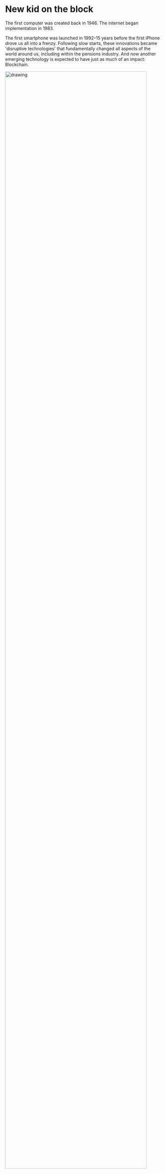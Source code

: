 ﻿# New kid on the block

The first computer was created back in 1946. The internet began implementation in 1983.

The first smartphone was launched in 1992–15 years before the first iPhone drove us all into a frenzy. Following slow starts, these innovations became &#39;disruptive technologies&#39; that fundamentally changed all aspects of the world around us, including within the pensions industry. And now another emerging technology is expected to have just as much of an impact: Blockchain.

<img src="../images/library-img/new%20block/1.jpg" width="95%" alt="drawing" />

### **About blockchain**

Blockchain is a &quot;game changer&quot; according to Protiviti managing director, IT security and privacy, Ryan Rubin.&quot;A disruptive technology that fundamentally calls into question many of the industry structures that have been in place for decades, if not centuries.&quot;

Blockchain technology is a new way to process financial transactions. While traditionally these transactions required the use of &#39;middlemen&#39; to verify the transaction securely (custodian houses and the London Stock Exchange are two such &#39;middlemen&#39; for example), blockchain removes the need for these intermediaries. The result is transactions can be completed more swiftly and with less &#39;processes&#39; to go through, which can therefore lower costs.

To achieve this, the digital record of a financial transaction is encrypted into a &#39;block&#39;. A number of blockchain users&#39; computers (as independent entities known as &#39;blockchain miners&#39;) then verify if it is a genuine transaction. If they all approve the transaction the money will be passed from A to B.

The &#39;block&#39; representing that transaction is then bound onto the &#39;chain&#39; that records the movement of that money using algorithms — thus creating a continuous, linked list of transactions that provides a secure and unchangeable history of electronic transactions, Equiniti director Paul Sturgess says.

Or, to put it simply, EY director Jason Whyte compares it to the old mobile phone game _Snake_, where every time the snake &#39;ate&#39; a block on screen, the block got added onto the end of the snake.

The details of each transaction/ block are not stored, only the fact that the transaction happened, along with the unique &#39;digital signature&#39; of that transaction/block, which cannot be converted back into its original form. &quot;If the original data was altered it would produce a different digital signature that would alert the network to the mismatch,&quot; Gowling director Liz Wood explains.

<img src="../images/library-img/new%20block/2.png" width="45%" alt="drawing" />

To put a visual slant on it, imagine someone holding a picture of themselves holding a picture of themselves holding a picture of themselves etc — each block has this &#39;picture&#39; of all the previous transactions, and the further along the chain, the more repetitions of the &#39;picture&#39; each block would have. Therefore any tampering would stand out throughout the chain.

Also, as the data is distributed to so many computers, it should be much harder for hackers to attack it compared to traditional financial transaction processes. Blockchain&#39;s use of multiple peer devices to authorise every transaction means &quot;it quite simply can&#39;t be overridden by one party attempting to manipulate records&quot;, Hames states.

Adding to the blockchain&#39;s security is the element of tracking and transparency. As there are no &#39;middlemen&#39; recording the movement of money, the blockchains showing the financial transactions are instead available for everybody to view, via a distributed (or &#39;shared&#39;) ledger.

IFDS director of innovation Phil Goffin adds that blockchain provides both investors and financial institutions with the same industry-standard cryptography controls to enable secure communications. This removes trust issues such as identity theft, thus enabling parties to maintain shared ledgers of their economic affairs, he explains.

### **Financial beginnings**

Blockchain technology was first conceived in 2008 and was implemented in 2009 to be used with the online-only currency (which is a currency that has no gold or silver standard attached to it, no government backing, and is only worth as much as people are prepared to trade for it, also known as a &#39;cryptocurrency&#39;) Bitcoin.

So far, the amount of money moved using blockchain amounts to just 0.025 per cent of global GDP, or $20 billion, according to the World Economic Forum. But while the amount is currently small, this is set to grow rapidly, particularly as the financial services industry has started to explore blockchain&#39;s potential.

There are currently a number of blockchain trials taking place within the financial service industry, such as R3 Cev, which is a consortium of over 40 banks developing the settlement of securities using blockchain and setl.io, a group that is developing an institutional payment solution for the UK banking system.

The Bank of England is also leading a trial to replace the Real Time Gross Settlement System (RTGS), which sits at the heart of the UK banking system.

Also, the Financial Conduct Authority said that it was considering approving a &quot;small but significant number of firms&quot;, Alpha FMC principal Olivia Vinden says. &quot;A group of seven banks, including Santander, CIBC and UniCredit were amongst the first financial institutions to move real money across borders using blockchain-based technology,&quot; she adds.

Financial services firms embracing this technology may seem strange, as it has the potential to be an existential risk to entire sections within the industry.

&quot;For some financial companies, blockchain strikes at the heart of your business, if your business model is in managing those assets for people who want to trade them,&quot; Whyte says. &quot;But then the question is if you think this is going to cannibalise your industry, are you better to cannibalise it first and build a new business model around it or wait for it to happen to you?&quot;

Vinden agrees that blockchain could represent a risk to those parts of the financial industry that support clearing, settlement and safekeeping. &quot;However, the possibility to reduce costs as a result of this technology should be seen as an opportunity, rather than a threat,&quot; she states.

For instance, Capita divisional head of marketing and research Robin Hames thinks it could quite easily take off in emerging economies where the financial infrastructure is less developed and less ingrained, so can more easily be overhauled. &quot;It&#39;s the &#39;advanced&#39; economies themselves in catch up, ironically,&quot; he adds.

Asset management is expected to be the first aspect of the financial services sector to take this opportunity and implement blockchain. Alternative assets in particular are normally quite illiquid, but blockchain could help turn them into more tradeable assets, Whyte predicts.

### **Pensions&#39; explorations**

So it is not surprising that the financial services sector is among the first to see if the benefits of blockchain can be utilised beyond the movement of online currencies. But what may be more surprising is that its potential within pensions is already being explored.

Dutch pensions manager APG recently announced that it has earmarked a significant part of its innovation budget for the coming years for working alongside other companies to explore the practical applications of blockchain.

The California Public Employees&#39; Retirement Systems (CalPERS), the largest public pension fund in the US, has also discussed the possibility of investing in blockchain technology, while reports have emerged that the Chinese government will soon start using blockchain technology to process social security payments.

Even the UK&#39;s Department for Work and Pensions (DWP) is in the process of a three- to six-month blockchain trial, which began in May this year, with up to 24 participants. This is conducted by a private sector company, that handles the claimant&#39;s data independently from government.

&quot;This is a small scale, voluntary trial. There are no restrictions or limits on how welfare payments are spent for those involved in the trial and all personal information is removed before the data reaches DWP,&quot; its spokesperson states.

### **Industry uses**

Within the pensions industry itself, people are beginning to consider the benefits blockchain could provide.

According to BTL Group founder and CEO Guy Halford-Thompson, &quot;for industries, such as pensions, which have suffered from a lack of transparency in the past, there is a huge opportunity to transform the industry with a small amount of investment in blockchain technology&quot;.

State Street head of UK pensions and banks, asset owner solutions, Andy Todd thinks it will initially impact the most &#39;inefficient&#39; areas of the pensions industry, such as those that are manual, require a lot of stakeholders to engage, align and sign-off, or have intermediaries that add cost to the system.

Certainly smoothing the many layers within the pensions industry generally could be beneficial to savers.

Currently, the pension fund member is connected to a set of underlying assets via pension fund managers, asset managers, brokers and investment funds. Blockchain technology offers the prospect of sweeping away a lot of this complexity and frictional cost, Rubin says.

&quot;For example, how long does it currently take the industry to undertake a pension fund transfer? Typically several months. To a customer who is already getting used to the fact that they can transfer money reliably between bank accounts now in a matter of minutes via Faster Payments, the length of this delay is difficult for the industry to explain. Blockchain technology could bring this time down to a matter of minutes if implemented correctly,&quot; he explains.

The greater transparency of ownership of pension fund assets could make well-performing funds more attractive to buyers, therefore helping generate better investment decisions overall, Rubin adds.

Blockchain technology could also instigate the use of &#39;smart contracts&#39;, where the technology has rules built in to automate simple transactions when certain conditions are met (such as a market fluctuation or a pension saver reaching a certain age). This would offer greater transparency on payments/fees/ allocation of funds and shorten the time taken to complete transactions.

Blockchain&#39;s ability to &#39;link&#39; financial transactions together could also be a valuable mechanism for recording an individual&#39;s pension savings.

&quot;Instead of having a new pension every time I go to a new employer, the record of my pension and the contributions paid in may be added to my one blockchain, despite the different employers throughout my working life paying into my pension. And as it cannot be modified, we will always know that it is an accurate record,&quot; Whyte says.

Blockchain could then also have a role in the secondary annuity market where initial and ultimate beneficiaries will change over time, Sturgess adds.

It is important to note that blockchain technology has the potential for recording and linking any data, not just financial, meaning its uses within the pensions industry could extend beyond finance to administration.

For instance, blockchain could be used to improve upon pensions communications. If a member had several pots with various providers, that information could be pooled into a blockchain so as to form an overall position of the member&#39;s pensions savings, Wood states.

The industry is currently in the process of implementing a pensions dashboard to enable people to see all their savings in one place, so it would not be surprising if this area was an early adopter of blockchain within the pensions industry, Hames adds.

Documents such as member records, scheme documents, service contracts and accounts could be kept and updated through blockchain. All parties would be able to view the same information, so the problem of version control would disappear, Pensions Administration Standards Association chairman Margaret Snowdon says.

Blockchain may become a powerful weapon against pension liberation fraud, due to the increased transparency it provides. Data could also be included within the blockchain to confirm whether advice has been taken before the money is transferred to the saver, Snowdon adds.

&quot;From a financial advice perspective it would be great to be able to hand over an accurate record of a pensions holdings and have a financial adviser view that blockchain very rapidly to get a view of what they have got and might need,&quot; Whyte says.

He adds that &quot;you can imagine the government being quite interested in blockchain for tax records&quot;.

Hames agrees that it would be &quot;tremendously useful&quot; for regulators and auditors who struggle with reconciliation activities, which could be done automatically. &quot;A very prescient example would be the current GMP reconciliation requirements, which will exorcise the minds and time of administrators and trustees alike for the next couple of years,&quot; he says. &quot;Imagine how less painful, or frankly unnecessary, this work would be had a shared, validated ledger existed.&quot;

### **Risks**

So already the industry is imagining blockchain technology having a wide number of benefits for the sector.

Imagination is a wonderful thing. But could the reality be not so pretty?

Despite blockchain still being a new technology, and the security it provides much heralded, it has already been subject to hacks. For instance, recent attacks on digital currency exchanges DAO and Bitfinex saw over $50 million taken.

_Re Business Blockchain_ author William Mougayar states that while security is an inherent feature of blockchains, a blockchain application could be badly written and have security holes, &quot;just as a web application could have security weaknesses too&quot;.

Breaches so far seem to be exploiting the trouble users have protecting their online currency (as they are generally stored in digital files) instead of the distributed ledger system of blockchains itself being compromised.

But the whole &#39;newness&#39; of the technology could also be an issue. The Financial Stability Oversight Council, which is a group of US regulators, has already warned that &quot;operational vulnerabilities _[with blockchain]_ may not become apparent until they are deployed at scale&quot;.

A teething problem that has already occurred, Whyte notes, is when two transactions happen at roughly the same time, which can result in a short period of time where a blockchain has two chains until the &#39;real&#39; chain is established.

Another issue is that the technology is changing very quickly. For instance, Accenture has just taken out a controversial patent on a technology that lets them edit a blockchain. A key part of blockchain&#39;s security is that it cannot be tampered with, but the argument

for this patent is that it would provide a cleaner way to undo a mistake, such as if someone made a &#39;fat finger trade&#39; and added an extra &#39;0&#39; onto a transaction, Whyte explains.

The evolving nature of the new technology also generates a risk around standardisation and cooperation.

&quot;As the technology is still evolving it is possible that we could end up with a VHS versus Betamax situation,&quot; Sturgess warns, &quot;where both technologies were technically excellent for the purpose, but ultimately it was disagreement regarding standards and licenses that allowed VHS to dominate the market.&quot;

### **Reluctance**

There is also a risk that the pensions industry itself may be reluctant to utilise blockchain technology. As is often the case with technology advances, legacy systems are the biggest barrier to implementation.

It really required online banking to take hold before many in pensions were prepared to embrace the digital channel, Hames states. &quot;And let&#39;s be honest,

there are still plenty of schemes that are well behind the online curve, let alone exploring blockchain,&quot; he adds.

To counter this, Snowdon recommends the creation of a technology forum for the pensions industry.

But in the meantime, it seems unlikely the pensions industry would want to risk putting pension fund members savings in cutting-edge technology. While the technology is still being developed and is not yet being widely used by banks, a court may not look favourably on a trustee who invested in a company using blockchain if this resulted in the loss of pension scheme money, Wood warns.

And while blockchain may have benefits for the pensions sector, and could reduce some inefficiency, it will not be a panacea to all the industry&#39;s problems. For instance, it will not provide insight as to where money should be invested to achieve positive returns with low volatility. It will not stop human error, such the wrong amounts being put into the system. And it will not address the need for people save more for retirement and engage with those savings.

### **Overhype?**

So as it is certainly not a &#39;cure all&#39;, does that mean blockchain technology is overhyped?

&quot;It is approaching the peak of Gartner&#39;s Hype Curve,&quot; Sturgess states, &quot;and as such will soon drop into the wonderfully-named &#39;trough of disillusionment&#39;, at which point many early-stage companies are likely to fail and the market will become frustrated by the lack of useable products and tangible benefits. The technology companies will then start to consolidate and prepare for mainstream adoption as clearer business use cases start to emerge.&quot;

It has to be remembered that the technology is still very new. Currently, blockchain is being compared to the internet in the 1990s, where the first internet sites looked and behaved more like traditional shops until people became used to the new technology and its applications.

As it still early days for the technology, no doubt blockchain will see a number of false starts. But when considering if and when blockchain will have an impact on the pension sector,

it is worth mulling over the words of a man at the heart of many technological innovations — Bill Gates. He has stated: &quot;We always overestimate the change that will occur in the next two years and underestimate the change that will occur in the next 10. Don&#39;t let yourself be lulled into inaction.&quot;

**Written by Laura Blows**

[Download the PDF [here](https://akropolis.io/paOct2016_blockchain.pdf)]

For additional information about Akropolis, please reach out to [team@akropolis.io](mailto:team@akropolis.io).
